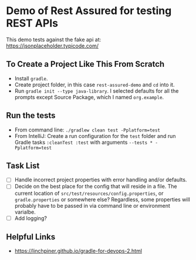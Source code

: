 # Demo of Rest Assured for testing REST APIs

This demo tests against the fake api at: https://jsonplaceholder.typicode.com/

## To Create a Project Like This From Scratch
- Install `gradle`.
- Create project folder, in this case `rest-assured-demo` and `cd` into it.
- Run `gradle init --type java-library`. I selected defaults for all the prompts except Source Package, which I named `org.example`.

##  Run the tests
- From command line: `./gradlew clean test -Pplatform=test`
- From IntelliJ: Create a run configuration for the `test` folder and run Gradle tasks `:cleanTest :test` with arguments `--tests * -Pplatform=test`

## Task List
- [ ] Handle incorrect project properties with error handling and/or defaults.
- [ ] Decide on the best place for the config that will reside in a file. The current location of `src/test/resources/config.properties`, or `gradle.properties` or somewhere else? Regardless, some properties will probably have to be passed in via command line or environment varialbe.
- [ ] Add logging?

## Helpful Links
- https://linchpiner.github.io/gradle-for-devops-2.html
